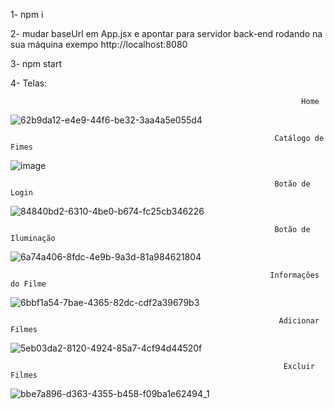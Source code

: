1- npm i

2- mudar baseUrl em App.jsx e apontar para servidor back-end rodando na sua máquina exempo http://localhost:8080

3- npm start

4- Telas: 

                                                                     Home 
![62b9da12-e4e9-44f6-be32-3aa4a5e055d4](https://user-images.githubusercontent.com/76877273/181810296-9d643449-2a9c-4d57-b97c-cab2b05dfc2e.png)

                                                               Catálogo de Fimes
![image](https://user-images.githubusercontent.com/76877273/181810110-923a7c47-c2ea-475a-a873-8e1bd5100485.png)

                                                               Botão de Login
![84840bd2-6310-4be0-b674-fc25cb346226](https://user-images.githubusercontent.com/76877273/181811071-4d44696e-508d-4bd8-ad71-794397372ff7.png)


                                                               Botão de Iluminação
![6a74a406-8fdc-4e9b-9a3d-81a984621804](https://user-images.githubusercontent.com/76877273/181810721-01f288af-61e1-4360-8e12-5199c50271e0.png)

                                                              Informações do Filme
![6bbf1a54-7bae-4365-82dc-cdf2a39679b3](https://user-images.githubusercontent.com/76877273/181810853-2cfb0fdb-b15d-47fd-9e0c-4bf1770b1229.png)

                                                                Adicionar Filmes 
![5eb03da2-8120-4924-85a7-4cf94d44520f](https://user-images.githubusercontent.com/76877273/181811176-332afd3b-3552-4d0b-b96f-e6828136a9b1.png)

                                                                 Excluir Filmes
![bbe7a896-d363-4355-b458-f09ba1e62494_1](https://user-images.githubusercontent.com/76877273/181811268-3aa88a6b-4be3-4850-a731-0ce6687bbcec.png)
